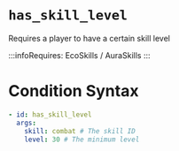 # `has_skill_level`

Requires a player to have a certain skill level

:::infoRequires:
EcoSkills / AuraSkills
:::
# Condition Syntax
```yaml
- id: has_skill_level
  args:
    skill: combat # The skill ID
    level: 30 # The minimum level
```
